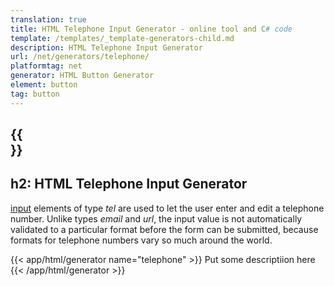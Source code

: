 ```yaml
---
translation: true
title: HTML Telephone Input Generator - online tool and C# code
template: /templates/_template-generators-child.md
description: HTML Telephone Input Generator
url: /net/generators/telephone/
platformtag: net
generator: HTML Button Generator
element: button
tag: button
---
```


{{<section overview>}}
---
h2: HTML Telephone Input Generator
---

[input](https://html.spec.whatwg.org/multipage/input.html#the-input-element) elements of type *tel* are used to let the user enter and edit a telephone number. Unlike types *email* and *url*, the input value is not automatically validated to a particular format before the form can be submitted, because formats for telephone numbers vary so much around the world.

{{< app/html/generator name="telephone" >}}
Put some descriptiion here
{{< /app/html/generator >}}
